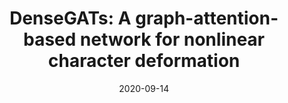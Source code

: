 ---
title: "DenseGATs: A graph-attention-based network for nonlinear character deformation"
collection: publications
permalink: /publication/2020-dense-gat
date: 2020-09-14
venue: 'ACM SIGGRAPH Symposium on Interactive 3D Graphics and Games'
# paperurl: '/files/pdf/research/Turning the Lights on.pdf'
link: 'https://dl.acm.org/doi/abs/10.1145/3384382.3384525'
book: 'https://li-tianxing.github.io/publication/densegats/'
citation: '<a href="https://li-tianxing.github.io/">Tianxing Li</a>, Rui Shi, <a href="https://graphics.c.u-tokyo.ac.jp/hp/kanai/">Takashi Kanai</a>. <i>ACM SIGGRAPH Symposium on Interactive 3D Graphics and Games</i>, 2020, Article No. 5.'
---